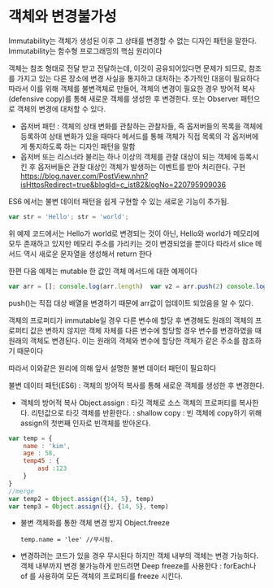 

# 객체와 변경불가성

Immutability는 객체가 생성된 이후 그 상태를 변경할 수 없는 디자인 패턴을 말한다.
Immutability는 함수형 프로그래밍의 핵심 원리이다



객체는 참조 형태로 전달 받고 전달하는데, 이것이 공유되어있다면 문제가 되므로, 
참조를 가지고 있는 다른 장소에 변경 사실을 통지하고 대처하는 추가적인 대응이 필요하다
따라서 이를 위해 객체를 불변객체로 만들어, 객체의 변경이 필요한 경우 방어적 복사(defensive copy)를 통해 새로운 객체를 생성한 후 변경한다.
또는 Observer 패턴으로 객체의 변경에 대처할 수 있다.



- 옵저버 패턴 : 객체의 상태 변화를 관찰하는 관찰자들, 즉 옵저버들의 목록을 객체에 등록하여 상태 변화가 있을 때마다 메서드를 통해 객체가 직접 목록의 각 옵저버에게 통지하도록 하는 디자인 패턴을 말함
- 옵저버 또는 리스너라 불리는 하나 이상의 객체를 관찰 대상이 되는 객체에 등록시킨 후 옵저버들은 관찰 대상인 객체가 발생하는 이벤트를 받아 처리한다.
구현
https://blog.naver.com/PostView.nhn?isHttpsRedirect=true&blogId=c_ist82&logNo=220795909036

ES6 에서는 불변 데이터 패턴을 쉽게 구현할 수 있는 새로운 기능이 추가됨.

```js
var str = 'Hello'; str = 'world';
```

위 예제 코드에서는 Hello가 world로 변경되는 것이 아닌, Hello와 world가 메모리에 모두 존재하고 있지만 메모리 주소를 가리키는 것이 변경되었을 뿐이다
따라서 slice 메서드 역시 새로운 문자열을 생성해서 return 한다

한편 다음 예제는 mutable 한 값인 객체 메서드에 대한 예제이다

```js
var arr = []; console.log(arr.length)  var v2 = arr.push(2) console.log(arr.length) //1 
```





push()는 직접 대상 배열을 변경하기 때문에 arr값이 업데이트 되었음을 알 수 있다.

객체의 프로퍼티가 immutable일 경우 다른 변수에 할당 후 변경해도 원래의 객체의 프로퍼티 값은 변하지 않지만
객체 자체를 다른 변수에 할당할 경우 변수를 변경하였을 때 원래의 객체도 변경된다.
이는 원래의 객체와 변수에 할당한 객체가 같은 주소를 참조하기 때문이다

따라서 이와같은 원리에 의해 앞서 설명한 불변 데이터 패턴이 필요하다







불변 데이터 패턴(ES6)
: 객체의 방어적 복사를 통해 새로운 객체를 생성한 후 변경한다.


- 객체의 방어적 복사
Object.assign : 타깃 객체로 소스 객체의 프로퍼티를 복사한다. 리턴값으로 타깃 객체를 반환한다.
: shallow copy
: 빈 객체에 copy하기 위해 assign의 첫번째 인자로 빈객체를 받아온다.

```js
var temp = {
	name : 'kim',
	age : 58,
    temp45 : {
        asd :123
    }
}
//merge
var temp2 = Object.assign({14, 5}, temp)
var temp3 = Object.assign({}, {14, 5}, temp)
```



- 불변 객체화를 통한 객체 변경 방지
  Object.freeze 

  ```
  temp.name = 'lee' //무시됨.
  ```

  

- 변경하려는 코드가 있을 경우 무시된다
하지만 객체 내부의 객체는 변경 가능하다.
객체 내부까지 변경 불가능하게 만드려면 Deep freeze를 사용한다
: forEach나 of 를 사용하여 모든 객체의 프로퍼티를 freeze 시킨다.